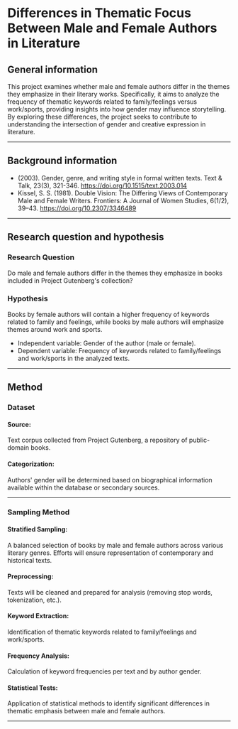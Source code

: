# Differences in Thematic Focus Between Male and Female Authors in Literature

## General information

This project examines whether male and female authors differ in the themes they emphasize in their literary works. Specifically, it aims to analyze the frequency of thematic keywords related to family/feelings versus work/sports, providing insights into how gender may influence storytelling. By exploring these differences, the project seeks to contribute to understanding the intersection of gender and creative expression in literature.

---
## Background information
- (2003). Gender, genre, and writing style in formal written texts. Text & Talk, 23(3), 321-346. https://doi.org/10.1515/text.2003.014
- Kissel, S. S. (1981). Double Vision: The Differing Views of Contemporary Male and Female Writers. Frontiers: A Journal of Women Studies, 6(1/2), 39–43. https://doi.org/10.2307/3346489

---
## Research question and hypothesis

### Research Question
Do male and female authors differ in the themes they emphasize in books included in Project Gutenberg's collection?

### Hypothesis
Books by female authors will contain a higher frequency of keywords related to family and feelings, while books by male authors will emphasize themes around work and sports.

- Independent variable: Gender of the author (male or female).
- Dependent variable: Frequency of keywords related to family/feelings and work/sports in the analyzed texts.

---
## Method

### Dataset

#### Source: 
Text corpus collected from Project Gutenberg, a repository of public-domain books.

#### Categorization: 
Authors' gender will be determined based on biographical information available within the database or secondary sources.

---

### Sampling Method

#### Stratified Sampling: 
A balanced selection of books by male and female authors across various literary genres. Efforts will ensure representation of contemporary and historical texts.

#### Preprocessing: 
Texts will be cleaned and prepared for analysis (removing stop words, tokenization, etc.).

#### Keyword Extraction: 
Identification of thematic keywords related to family/feelings and work/sports.
#### Frequency Analysis: 
Calculation of keyword frequencies per text and by author gender.
#### Statistical Tests: 
Application of statistical methods to identify significant differences in thematic emphasis between male and female authors.

---
